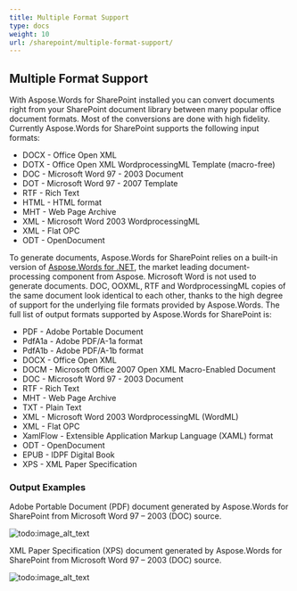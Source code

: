 ```yaml
---
title: Multiple Format Support
type: docs
weight: 10
url: /sharepoint/multiple-format-support/
---
```


## Multiple Format Support

With Aspose.Words for SharePoint installed you can convert documents right from your SharePoint document library between many popular office document formats. Most of the conversions are done with high fidelity. Currently Aspose.Words for SharePoint supports the following input formats:

- DOCX - Office Open XML
- DOTX - Office Open XML WordprocessingML Template (macro-free)
- DOC - Microsoft Word 97 - 2003 Document
- DOT - Microsoft Word 97 - 2007 Template
- RTF - Rich Text
- HTML - HTML format
- MHT - Web Page Archive
- XML - Microsoft Word 2003 WordprocessingML
- XML - Flat OPC
- ODT - OpenDocument

To generate documents, Aspose.Words for SharePoint relies on a built-in version of [Aspose.Words for .NET](https://products.aspose.com/words/net), the market leading document-processing component from Aspose. Microsoft Word is not used to generate documents. DOC, OOXML, RTF and WordprocessingML copies of the same document look identical to each other, thanks to the high degree of support for the underlying file formats provided by Aspose.Words. The full list of output formats supported by Aspose.Words for SharePoint is:

- PDF - Adobe Portable Document
- PdfA1a - Adobe PDF/A-1a format
- PdfA1b - Adobe PDF/A-1b format
- DOCX - Office Open XML
- DOCM - Microsoft Office 2007 Open XML Macro-Enabled Document
- DOC - Microsoft Word 97 - 2003 Document
- RTF - Rich Text
- MHT - Web Page Archive
- TXT - Plain Text
- XML - Microsoft Word 2003 WordprocessingML (WordML)
- XML - Flat OPC
- XamlFlow - Extensible Application Markup Language (XAML) format
- ODT - OpenDocument
- EPUB - IDPF Digital Book
- XPS - XML Paper Specification

### Output Examples

Adobe Portable Document (PDF) document generated by Aspose.Words for SharePoint from Microsoft Word 97 – 2003 (DOC) source. 

![todo:image_alt_text](multiple-format-support_1.png)

XML Paper Specification (XPS) document generated by Aspose.Words for SharePoint from Microsoft Word 97 – 2003 (DOC) source. 


![todo:image_alt_text](multiple-format-support_2.png)
